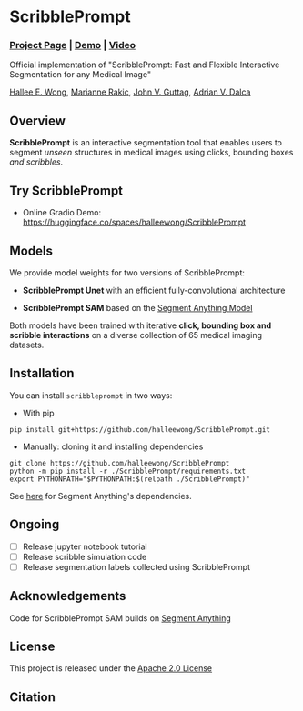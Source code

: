 # ScribblePrompt

### [Project Page](https://scribbleprompt.csail.mit.edu) | [Demo](https://huggingface.co/spaces/halleewong/ScribblePrompt) | [Video](https://youtu.be/L8CiAoHzPUE)

Official implementation of "ScribblePrompt: Fast and Flexible Interactive Segmentation for any Medical Image" 

[Hallee E. Wong](https://halleewong.github.io/), [Marianne Rakic](https://mariannerakic.github.io/), [John V. Guttag](https://people.csail.mit.edu/guttag/), [Adrian V. Dalca](http://www.mit.edu/~adalca/)

## Overview

**ScribblePrompt** is an interactive segmentation tool that enables users to segment *unseen* structures in medical images using clicks, bounding boxes *and scribbles*.

## Try ScribblePrompt

* Online Gradio Demo: https://huggingface.co/spaces/halleewong/ScribblePrompt

## Models

We provide model weights for two versions of ScribblePrompt: 

* **ScribblePrompt Unet** with an efficient fully-convolutional architecture  

* **ScribblePrompt SAM** based on the [Segment Anything Model](https://github.com/facebookresearch/segment-anything)

Both models have been trained with iterative **click, bounding box and scribble interactions** on a diverse collection of 65 medical imaging datasets. 

## Installation

You can install `scribbleprompt` in two ways:

* With pip

```
pip install git+https://github.com/halleewong/ScribblePrompt.git
```

* Manually: cloning it and installing dependencies
```
git clone https://github.com/halleewong/ScribblePrompt
python -m pip install -r ./ScribblePrompt/requirements.txt
export PYTHONPATH="$PYTHONPATH:$(relpath ./ScribblePrompt)"
```
See [here](https://github.com/facebookresearch/segment-anything#installation) for Segment Anything's dependencies.

## Ongoing

- [ ] Release jupyter notebook tutorial
- [ ] Release scribble simulation code
- [ ] Release segmentation labels collected using ScribblePrompt

## Acknowledgements

Code for ScribblePrompt SAM builds on [Segment Anything](https://github.com/facebookresearch/segment-anything) 

## License

This project is released under the [Apache 2.0 License](https://github.com/halleewong/ScribblePrompt/blob/main/LICENSE) 

## Citation


